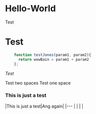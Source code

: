 # Hello-World
Test
# Test

```javascript
    function testJones(param1, param2){
      return wowBain = param1 + param2
    };
 ```

*Test*


Test two spaces
Test one space

### This is just a test

|This is just a test|Ang again|
|---                   |        |
|
|
